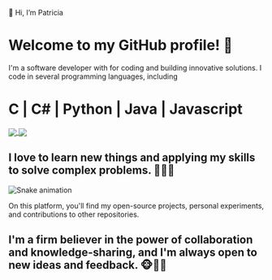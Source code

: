 👋 Hi, I’m Patricia
<h1>Welcome to my GitHub profile! 👻</h1> 

I'm a software developer with for coding and building innovative solutions. 
I code in several programming languages, including <h1> C | C# | Python | Java | Javascript </h1>

<a href="https://github.com/xic-let/github-readme-stats">
  <img align="center" src="https://github-readme-stats.vercel.app/api?username=xic-let&show_icons=true&theme=tokyonight" />
</a>
<a href="https://github.com/xic-let/convoychat">
  <img align="center" src="https://github-readme-stats.vercel.app/api/top-langs/?username=xic-let&layout=donut&theme=tokyonight" />
</a>


<h2> I love to learn new things and applying my skills to solve complex problems. 🤯🤯🤯 </h2>

![Snake animation](https://github.com/xic-let/xic-let/blob/output/github-contribution-grid-snake.svg)

On this platform, you'll find my open-source projects, personal experiments, and contributions to other repositories. 
<h2>I'm a firm believer in the power of collaboration and knowledge-sharing, and I'm always open to new ideas and feedback.
🐵🙈🙊</h2>


<!---
xic-let/xic-let is a ✨ special ✨ repository because its `README.md` (this file) appears on your GitHub profile.
You can click the Preview link to take a look at your changes.
--->
